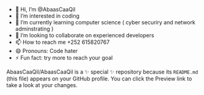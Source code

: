 - 👋 Hi, I’m @AbaasCaaQil
- 👀 I’m interested in coding
- 🌱 I’m currently learning computer science ( cyber securiry and network adminstrating )
- 💞️ I’m looking to collaborate on experienced developers
- 📫 How to reach me +252 615820767
- 😄 Pronouns: Code hater
- ⚡ Fun fact: try more to reach your goal


AbaasCaaQil/AbaasCaaQil is a ✨ special ✨ repository because its `README.md` (this file) appears on your GitHub profile.
You can click the Preview link to take a look at your changes.

